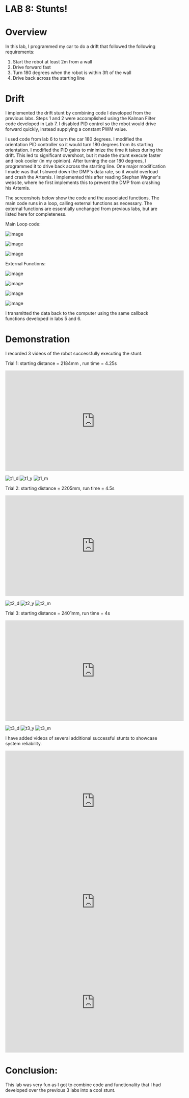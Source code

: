 # LAB 8: Stunts!

# Overview 
In this lab, I programmed my car to do a drift that followed the following requirements:

1. Start the robot at least 2m from a wall
2. Drive forward fast
2. Turn 180 degrees when the robot is within 3ft of the wall
3. Drive back across the starting line

# Drift

I implemented the drift stunt by combining code I developed from the previous labs. Steps 1 and 2 were accomplished using the Kalman Filter code developed in Lab 7. I disabled PID control so the robot would drive forward quickly, instead supplying a constant PWM value. 

I used code from lab 6 to turn the car 180 degrees. I modified the orientation PID controller so it would turn 180 degrees from its starting orientation. I modified the PID gains to minimize the time it takes during the drift. This led to significant overshoot, but it made the stunt execute faster and look cooler (in my opinion). After turning the car 180 degrees, I programmed it to drive back across the starting line. One major modification I made was that I slowed down the DMP's data rate, so it would overload and crash the Artemis. I implemented this after reading Stephan Wagner's website, where he first implements this to prevent the DMP from crashing his Artemis. 

The screenshots below show the code and the associated functions. The main code runs in a loop, calling external functions as necessary. The external functions are essentially unchanged from previous labs, but are listed here for completeness. 

Main Loop code: 

![image](https://github.com/user-attachments/assets/16353c8f-d7db-4a15-8da6-16918d90001d)

![image](https://github.com/user-attachments/assets/ad16c594-480c-4135-bb2a-c48aa7c84537)

![image](https://github.com/user-attachments/assets/d50e36b8-40c3-480f-a8f3-d1361afd492d)

External Functions:

![image](https://github.com/user-attachments/assets/0904b90e-906c-449a-a757-8c7d1cda97a1)

![image](https://github.com/user-attachments/assets/74c5e37b-2183-406c-b465-3b164653768d)

![image](https://github.com/user-attachments/assets/9ab2c764-afc9-46b9-ad90-f3fa730ac776)

![image](https://github.com/user-attachments/assets/993933fe-5e79-49a2-8032-136d60bdbb1f)

I transmitted the data back to the computer using the same callback functions developed in labs 5 and 6. 

# Demonstration

I recorded 3 videos of the robot successfully executing the stunt. 

Trial 1: starting distance = 2184mm , run time = 4.25s

<iframe width="560" height="315" src="https://www.youtube.com/embed/sDajvFeTYnI?" frameborder="0" allow="accelerometer; autoplay; encrypted-media; gyroscope; picture-in-picture" allowfullscreen></iframe>

![t1_d](https://github.com/user-attachments/assets/b3f377cf-377b-4976-b771-eef6b24675f7)
![t1_y](https://github.com/user-attachments/assets/5b17ecd9-3dac-49c8-b59a-f6cc28b5cafa)
![t1_m](https://github.com/user-attachments/assets/cf253504-30ae-48cc-8b97-ad239dd7875c)

Trial 2: starting distance = 2205mm, run time = 4.5s

<iframe width="560" height="315" src="https://www.youtube.com/embed/bo1iYB6LCBQ?" frameborder="0" allow="accelerometer; autoplay; encrypted-media; gyroscope; picture-in-picture" allowfullscreen></iframe>

![t2_d](https://github.com/user-attachments/assets/2d5d026d-416f-4b16-8410-da56b8d2be8b)
![t2_y](https://github.com/user-attachments/assets/c834c542-b10a-4bd1-b3b5-abe3f2e74322)
![t2_m](https://github.com/user-attachments/assets/2ce23f25-bcc7-4a4a-a4b4-fcd32d9bbfab)

Trial 3: starting distance = 2401mm, run time = 4s

<iframe width="560" height="315" src="https://www.youtube.com/embed/jF0804UjzqE?" frameborder="0" allow="accelerometer; autoplay; encrypted-media; gyroscope; picture-in-picture" allowfullscreen></iframe>

![t3_d](https://github.com/user-attachments/assets/c882cfca-0be8-4142-9add-3ebf39cb2659)
![t3_y](https://github.com/user-attachments/assets/57c62413-5494-472e-a1b5-bc35eb136b8d)
![t3_m](https://github.com/user-attachments/assets/f2de459e-2f1c-416a-bf0f-76b0833c5f75)

I have added videos of several additional successful stunts to showcase system reliability. 

<iframe width="560" height="315" src="https://www.youtube.com/embed/ZbT3Xe37IuM?" frameborder="0" allow="accelerometer; autoplay; encrypted-media; gyroscope; picture-in-picture" allowfullscreen></iframe>
<iframe width="560" height="315" src="https://www.youtube.com/embed/6ms-o9XDNbw?" frameborder="0" allow="accelerometer; autoplay; encrypted-media; gyroscope; picture-in-picture" allowfullscreen></iframe>
<iframe width="560" height="315" src="https://www.youtube.com/embed/lGBzyPEmdnM?" frameborder="0" allow="accelerometer; autoplay; encrypted-media; gyroscope; picture-in-picture" allowfullscreen></iframe>

# Conclusion:

This lab was very fun as I got to combine code and functionality that I had developed over the previous 3 labs into a cool stunt. 










   
